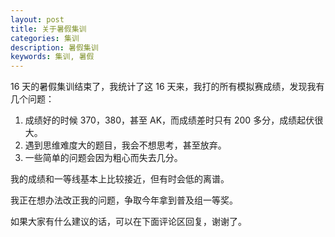 ```yaml
---
layout: post
title: 关于暑假集训
categories: 集训
description: 暑假集训
keywords: 集训, 暑假
---
```


16 天的暑假集训结束了，我统计了这 16 天来，我打的所有模拟赛成绩，发现我有几个问题：

1. 成绩好的时候 370，380，甚至 AK，而成绩差时只有 200 多分，成绩起伏很大。
2. 遇到思维难度大的题目，我会不想思考，甚至放弃。
3. 一些简单的问题会因为粗心而失去几分。

我的成绩和一等线基本上比较接近，但有时会低的离谱。

我正在想办法改正我的问题，争取今年拿到普及组一等奖。

如果大家有什么建议的话，可以在下面评论区回复，谢谢了。